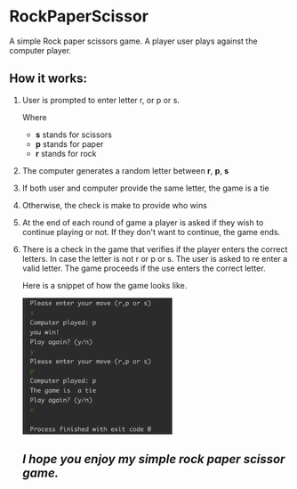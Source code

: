 # RockPaperScissor

A simple Rock paper scissors game.  A player user plays against the computer player. 

## How it works: 

1. User is prompted to enter letter r, or p or s. 

   Where

   * **s**  stands for scissors
   * **p** stands for paper
   * **r** stands for rock

2. The computer generates a random letter between **r**, **p**, **s**

3. If both user and computer provide the same letter, the game is a tie

4. Otherwise, the check is make to provide who wins

5. At the end of each round of game a player is asked if they wish to continue playing or not. If they don't want to continue, the game ends. 

6. There is a check in the game that verifies if the player enters the correct letters. In case the letter is not r or p or s. The user is asked to re enter a valid letter. The game proceeds if the use enters the correct letter. 

   

   Here is a snippet of how the game looks like. 

   

   <img src="image/rpsGame.png" alt="Screen Shot 2023-01-05 at 1.33.53 AM" style="zoom:30%;" />

   

   ## *I hope you enjoy my simple rock paper scissor game.* 

   

   